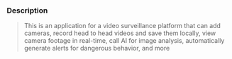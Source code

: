 ### Description

> This is an application for a video surveillance platform that can add cameras, record head to head videos and save them locally, view camera footage in real-time, call AI for image analysis, automatically generate alerts for dangerous behavior, and more